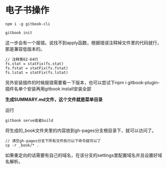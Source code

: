 <!--
 * @Autor: 卢建
 * @LastEditors: 卢建
 * @Description: 电子书
 * @Date: 2021-02-02 09:40:16
 * @LastEditTime: 2022-12-15 10:52:09
-->
# 电子书操作

```
npm i -g gitbook-cli
```

```
gitbook init
```

这一步会有一个报错。说找不到apply函数，根据错误注释掉文件里的代码就行，那是兼容低版本的。

```
// 注释第62-64行
fs.stat = statFix(fs.stat)
fs.fstat = statFix(fs.fstat)
fs.lstat = statFix(fs.lstat)
```

另外安装插件的时候报错需要看一下版本，也可以尝试下npm i gitbook-plugin-插件名单个安装再用gitbook install安装全部


**生成SUMMARY.md文件，这个文件就是菜单目录**

运行
```
gitbook serve或者build
```

将生成的_book文件夹里的内容放到gh-pages分支根目录下，就可以访问了。

```
// 清空gh-pages分支下所有文件执行以下命令就可以了
cp -r _book/* .
```

如果重定向的话需要有自己的域名，在该分支的settings里配置域名并且设置好域名解析。